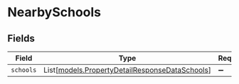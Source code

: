 # NearbySchools


## Fields

| Field                                                                                            | Type                                                                                             | Required                                                                                         | Description                                                                                      |
| ------------------------------------------------------------------------------------------------ | ------------------------------------------------------------------------------------------------ | ------------------------------------------------------------------------------------------------ | ------------------------------------------------------------------------------------------------ |
| `schools`                                                                                        | List[[models.PropertyDetailResponseDataSchools](../models/propertydetailresponsedataschools.md)] | :heavy_minus_sign:                                                                               | N/A                                                                                              |